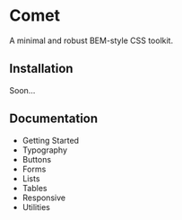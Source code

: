 # Comet

A minimal and robust BEM-style CSS toolkit.

## Installation

Soon…

## Documentation
- Getting Started
- Typography
- Buttons
- Forms
- Lists
- Tables
- Responsive
- Utilities